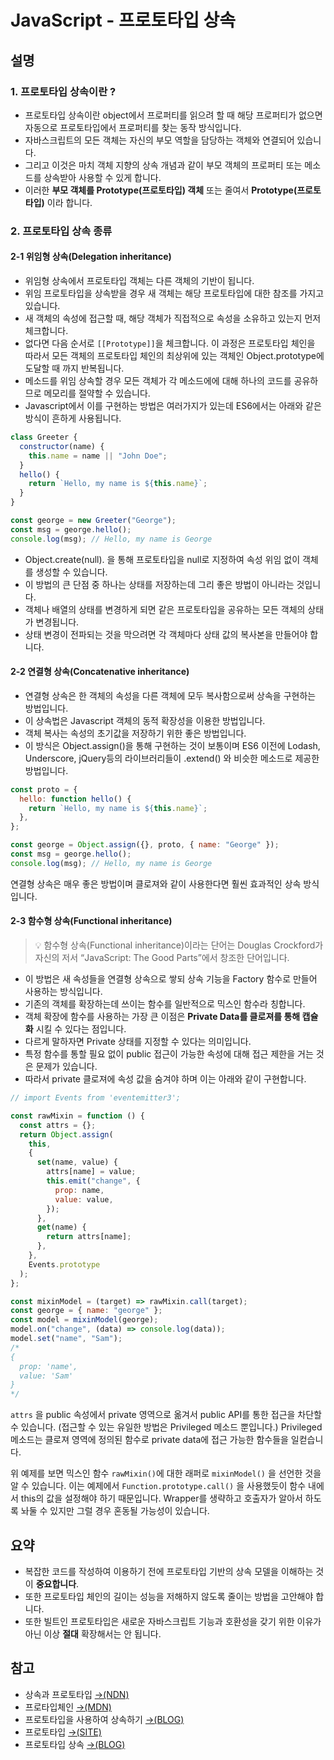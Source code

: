 # JavaScript - 프로토타입 상속

## 설명

### 1. 프로토타입 상속이란 ?

- 프로토타입 상속이란 object에서 프로퍼티를 읽으려 할 때 해당 프로퍼티가 없으면 자동으로 프로토타입에서 프로퍼티를 찾는 동작 방식입니다.  
- 자바스크립트의 모든 객체는 자신의 부모 역할을 담당하는 객체와 연결되어 있습니다.
- 그리고 이것은 마치 객체 지향의 상속 개념과 같이 부모 객체의 프로퍼티 또는 메소드를 상속받아 사용할 수 있게 합니다.
- 이러한 **부모 객체를 Prototype(프로토타입) 객체** 또는 줄여서 **Prototype(프로토타입)** 이라 합니다.

### 2. 프로토타입 상속 종류

#### 2-1 위임형 상속(Delegation inheritance)

- 위임형 상속에서 프로토타입 객체는 다른 객체의 기반이 됩니다.
- 위임 프로토타입을 상속받을 경우 새 객체는 해당 프로토타입에 대한 참조를 가지고 있습니다.
- 새 객체의 속성에 접근할 때, 해당 객체가 직접적으로 속성을 소유하고 있는지 먼저 체크합니다.
- 없다면 다음 순서로 `[[Prototype]]`을 체크합니다. 이 과정은 프로토타입 체인을 따라서 모든 객체의 프로토타입 체인의 최상위에 있는 객체인 Object.prototype에 도달할 때 까지 반복됩니다.
- 메소드를 위임 상속할 경우 모든 객체가 각 메소드에에 대해 하나의 코드를 공유하므로 메모리를 절약할 수 있습니다.
- Javascript에서 이를 구현하는 방법은 여러가지가 있는데 ES6에서는 아래와 같은 방식이 흔하게 사용됩니다.

```js
class Greeter {
  constructor(name) {
    this.name = name || "John Doe";
  }
  hello() {
    return `Hello, my name is ${this.name}`;
  }
}

const george = new Greeter("George");
const msg = george.hello();
console.log(msg); // Hello, my name is George
```

- Object.create(null). 을 통해 프로토타입을 null로 지정하여 속성 위임 없이 객체를 생성할 수 있습니다.
- 이 방법의 큰 단점 중 하나는 상태를 저장하는데 그리 좋은 방법이 아니라는 것입니다.
- 객체나 배열의 상태를 변경하게 되면 같은 프로토타입을 공유하는 모든 객체의 상태가 변경됩니다.
- 상태 변경이 전파되는 것을 막으려면 각 객체마다 상태 값의 복사본을 만들어야 합니다.  

#### 2-2 연결형 상속(Concatenative inheritance)

- 연결형 상속은 한 객체의 속성을 다른 객체에 모두 복사함으로써 상속을 구현하는 방법입니다.
- 이 상속법은 Javascript 객체의 동적 확장성을 이용한 방법입니다.
- 객체 복사는 속성의 초기값을 저장하기 위한 좋은 방법입니다.
- 이 방식은 Object.assign()을 통해 구현하는 것이 보통이며 ES6 이전에 Lodash, Underscore, jQuery등의 라이브러리들이 .extend() 와 비슷한 메소드로 제공한 방법입니다.

```js
const proto = {
  hello: function hello() {
    return `Hello, my name is ${this.name}`;
  },
};

const george = Object.assign({}, proto, { name: "George" });
const msg = george.hello();
console.log(msg); // Hello, my name is George
```

연결형 상속은 매우 좋은 방법이며 클로져와 같이 사용한다면 훨씬 효과적인 상속 방식입니다.  

#### 2-3 함수형 상속(Functional inheritance)

> 💡 함수형 상속(Functional inheritance)이라는 단어는 Douglas Crockford가 자신의 저서 “JavaScript: The Good Parts”에서 창조한 단어입니다.

- 이 방법은 새 속성들을 연결형 상속으로 쌓되 상속 기능을 Factory 함수로 만들어 사용하는 방식입니다.
- 기존의 객체를 확장하는데 쓰이는 함수를 일반적으로 믹스인 함수라 칭합니다.
- 객체 확장에 함수를 사용하는 가장 큰 이점은 **Private Data를 클로져를 통해 캡슐화** 시킬 수 있다는 점입니다.
- 다르게 말하자면 Private 상태를 지정할 수 있다는 의미입니다.
- 특정 함수를 통할 필요 없이 public 접근이 가능한 속성에 대해 접근 제한을 거는 것은 문제가 있습니다.
- 따라서 private 클로져에 속성 값을 숨겨야 하며 이는 아래와 같이 구현합니다.

```js
// import Events from 'eventemitter3';

const rawMixin = function () {
  const attrs = {};
  return Object.assign(
    this,
    {
      set(name, value) {
        attrs[name] = value;
        this.emit("change", {
          prop: name,
          value: value,
        });
      },
      get(name) {
        return attrs[name];
      },
    },
    Events.prototype
  );
};

const mixinModel = (target) => rawMixin.call(target);
const george = { name: "george" };
const model = mixinModel(george);
model.on("change", (data) => console.log(data));
model.set("name", "Sam");
/*
{
  prop: 'name',
  value: 'Sam'
}
*/
```

`attrs` 을 public 속성에서 private 영역으로 옮겨서 public API를 통한 접근을 차단할 수 있습니다.
(접근할 수 있는 유일한 방법은 Privileged 메소드 뿐입니다.) Privileged 메소드는 클로져 영역에 정의된 함수로 private data에 접근 가능한 함수들을 일컫습니다.

위 예제를 보면 믹스인 함수 `rawMixin()`에 대한 래퍼로 `mixinModel()` 을 선언한 것을 알 수 있습니다. 이는 예제에서 `Function.prototype.call()` 을 사용했듯이 함수 내에서 this의 값을 설정해야 하기 때문입니다. Wrapper를 생략하고 호출자가 알아서 하도록 놔둘 수 있지만 그럴 경우 혼동될 가능성이 있습니다.

## 요약

- 복잡한 코드를 작성하여 이용하기 전에 프로토타입 기반의 상속 모델을 이해하는 것이 **중요합니다**.
- 또한 프로토타입 체인의 길이는 성능을 저해하지 않도록 줄이는 방법을 고안해야 합니다.
- 또한 빌트인 프로토타입은 새로운 자바스크립트 기능과 호환성을 갖기 위한 이유가 아닌 이상 **절대** 확장해서는 안 됩니다.

## 참고

- 상속과 프로토타입 [→(NDN)](https://developer.mozilla.org/ko/docs/Web/JavaScript/Inheritance_and_the_prototype_chain#%ED%94%84%EB%A1%9C%ED%86%A0%ED%83%80%EC%9E%85_%EC%B2%B4%EC%9D%B8%EC%9D%84_%EC%9D%B4%EC%9A%A9%ED%95%9C_%EC%83%81%EC%86%8Ds)
- 프로타입체인 [→(MDN)](https://developer.mozilla.org/ko/docs/Web/JavaScript/Inheritance_and_the_prototype_chain)
- 프로토타입을 사용하여 상속하기 [→(BLOG)](https://evan-moon.github.io/2019/10/27/inheritance-with-prototype/)
- 프로토타입 [→(SITE)](https://poiemaweb.com/js-prototype)
- 프로토타입 상속 [→(BLOG)](https://velog.io/@100pearlcent/%ED%94%84%EB%A1%9C%ED%86%A0%ED%83%80%EC%9E%85-%EC%83%81%EC%86%8D)

